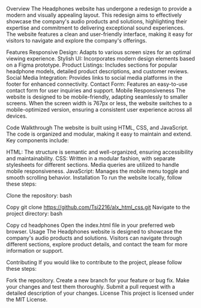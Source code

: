 Overview
The Headphones website has undergone a redesign to provide a modern and visually appealing layout. This redesign aims to effectively showcase the company's audio products and solutions, highlighting their expertise and commitment to delivering exceptional sound experiences. The website features a clean and user-friendly interface, making it easy for visitors to navigate and explore the company's offerings.

Features
Responsive Design: Adapts to various screen sizes for an optimal viewing experience.
Stylish UI: Incorporates modern design elements based on a Figma prototype.
Product Listings: Includes sections for popular headphone models, detailed product descriptions, and customer reviews.
Social Media Integration: Provides links to social media platforms in the footer for enhanced connectivity.
Contact Form: Features an easy-to-use contact form for user inquiries and support.
Mobile Responsiveness
The website is designed to be mobile-friendly, adapting seamlessly to smaller screens. When the screen width is 767px or less, the website switches to a mobile-optimized version, ensuring a consistent user experience across all devices.

Code Walkthrough
The website is built using HTML, CSS, and JavaScript. The code is organized and modular, making it easy to maintain and extend. Key components include:

HTML: The structure is semantic and well-organized, ensuring accessibility and maintainability.
CSS: Written in a modular fashion, with separate stylesheets for different sections. Media queries are utilized to handle mobile responsiveness.
JavaScript: Manages the mobile menu toggle and smooth scrolling behavior.
Installation
To run the website locally, follow these steps:

Clone the repository:
bash

Copy
git clone https://github.com/Tsi2216/alx_html_css.git
Navigate to the project directory:
bash

Copy
cd headphones
Open the index.html file in your preferred web browser.
Usage
The Headphones website is designed to showcase the company's audio products and solutions. Visitors can navigate through different sections, explore product details, and contact the team for more information or support.

Contributing
If you would like to contribute to the project, please follow these steps:

Fork the repository.
Create a new branch for your feature or bug fix.
Make your changes and test them thoroughly.
Submit a pull request with a detailed description of your changes.
License
This project is licensed under the MIT License.